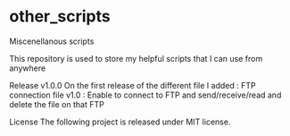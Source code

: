 # other_scripts

Miscenellanous scripts 

This repository is used to store my helpful scripts that I can use from anywhere

Release v1.0.0
On the first release of the different file I added :
FTP connection file v1.0 : Enable to connect to FTP and send/receive/read and delete the file on that FTP


License
The following project is released under MIT license.
